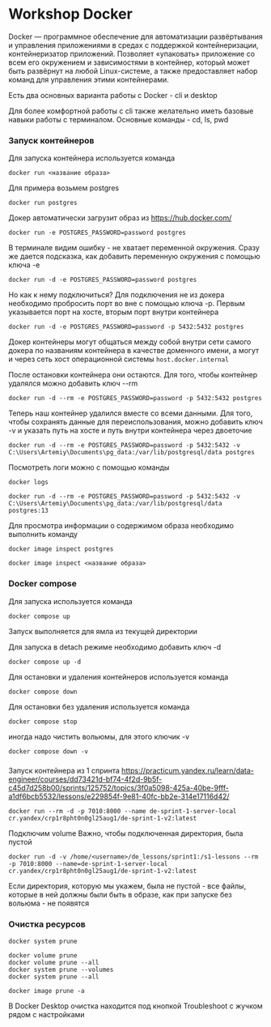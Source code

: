 # Workshop Docker

Docker — программное обеспечение для автоматизации развёртывания и управления приложениями в средах с поддержкой контейнеризации, контейнеризатор приложений. Позволяет «упаковать» приложение со всем его окружением и зависимостями в контейнер, который может быть развёрнут на любой Linux-системе, а также предоставляет набор команд для управления этими контейнерами. 

Есть два основных варианта работы с Docker - cli и desktop

Для более комфортной работы с cli также желательно иметь базовые навыки работы с терминалом. Основные команды - cd, ls, pwd



### Запуск контейнеров
Для запуска контейнера используется команда 

```docker run <название образа>```

Для примера возьмем postgres

```
docker run postgres
```
Докер автоматически загрузит образ из https://hub.docker.com/


```
docker run -e POSTGRES_PASSWORD=password postgres
```
В терминале видим ошибку - не хватает переменной окружения. Сразу же дается подсказка, как добавить переменную окружения с помощью ключа -e
```
docker run -d -e POSTGRES_PASSWORD=password postgres
```

Но как к нему подключиться? Для подключения не из докера необходимо пробросить порт во вне с помощью ключа -p. Первым указывается порт на хосте, вторым порт внутри контейнера
```
docker run -d -e POSTGRES_PASSWORD=password -p 5432:5432 postgres
```

Докер контейнеры могут общаться между собой внутри сети самого докера по названиям контейнера в качестве доменного имени, а могут и через сеть хост операционной системы `host.docker.internal`


После остановки контейнера они остаются. Для того, чтобы контейнер удалялся можно добавить ключ --rm
```
docker run -d --rm -e POSTGRES_PASSWORD=password -p 5432:5432 postgres
```


Теперь наш контейнер удалился вместе со всеми данными. Для того, чтобы сохранять данные для переиспользования, можно добавить ключ -v и указать путь на хосте и путь внутри контейнера через двоеточие
```
docker run -d --rm -e POSTGRES_PASSWORD=password -p 5432:5432 -v C:\Users\Artemiy\Documents\pg_data:/var/lib/postgresql/data postgres
```

Посмотреть логи можно с помощью команды
```
docker logs
```

```
docker run -d --rm -e POSTGRES_PASSWORD=password -p 5432:5432 -v C:\Users\Artemiy\Documents\pg_data:/var/lib/postgresql/data postgres:13
```

Для просмотра информации о содержимом образа необходимо выполнить команду 
```
docker image inspect postgres
```
```
docker image inspect <название образа>
```


### Docker compose

Для запуска используется команда
```
docker compose up 
```
Запуск выполняется для ямла из текущей директории


Для запуска в detach режиме необходимо добавить ключ -d
```
docker compose up -d 
```

Для остановки и удаления контейнеров используется команда
```
docker compose down
```

Для остановки без удаления используется команда
```
docker compose stop
```

иногда надо чистить вольюмы, для этого ключик -v
```
docker compose down -v
```



###

Запуск контейнера из 1 спринта https://practicum.yandex.ru/learn/data-engineer/courses/dd73421d-bf74-4f2d-9b5f-c45d7d258b00/sprints/125752/topics/3f0a5098-425a-40be-9fff-a1df6bcb5532/lessons/e229854f-9e81-40fc-bb2e-314e17116d42/
```
docker run --rm -d -p 7010:8000 --name de-sprint-1-server-local cr.yandex/crp1r8pht0n0gl25aug1/de-sprint-1-v2:latest 
```

Подключим volume
Важно, чтобы подключенная директория, была пустой
```
docker run -d -v /home/<username>/de_lessons/sprint1:/s1-lessons --rm -p 7010:8000 --name=de-sprint-1-server-local cr.yandex/crp1r8pht0n0gl25aug1/de-sprint-1-v2:latest
```
Если директория, которую мы укажем, была не пустой - все файлы, которые в ней должны были быть в образе, как при запуске без вольюма - не появятся

### Очистка ресурсов

```
docker system prune
```

```
docker volume prune
docker volume prune --all
docker system prune --volumes
docker system prune --all
```

```
docker image prune -a
```

В Docker Desktop очистка находится под кнопкой Troubleshoot с жучком рядом с настройками
